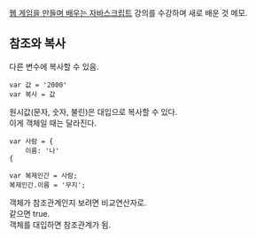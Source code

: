 [웹 게임을 만들며 배우는 자바스크립트]('https://www.inflearn.com/course/%EC%9E%90%EB%B0%94%EC%8A%A4%ED%81%AC%EB%A6%BD%ED%8A%B8-%EA%B2%8C%EC%9E%84-%EA%B0%9C%EB%B0%9C/dashboard')
 강의를 수강하며 새로 배운 것 메모.
 
## 참조와 복사
다른 변수에 복사할 수 있음.
```
var 값 = '2000'
var 복사 = 값
```

원시값(문자, 숫자, 불린)은 대입으로 복사할 수 있다.  
이게 객체일 때는 달라진다.  
```
var 사람 = {
	이름: '나'
{

var 복제인간 = 사람;
복제인간.이름 = '무지';
```

객체가 참조관계인지 보려면 비교연산자로.   
같으면 true.  
객체를 대입하면 참조관계가 됨.  
